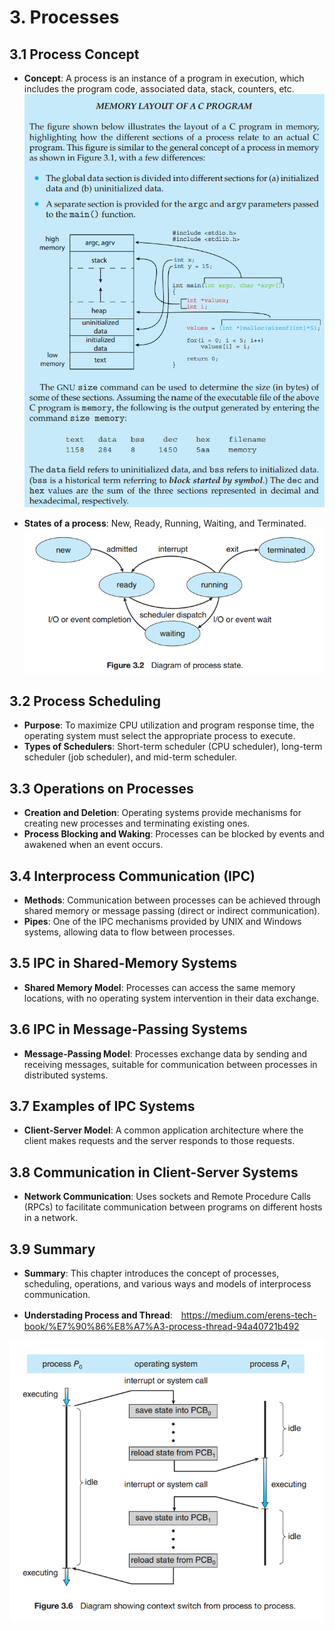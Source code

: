 # 3. Processes
## **3.1 Process Concept**
- **Concept**: A process is an instance of a program in execution, which includes the program code, associated data, stack, counters, etc.
![alt text](pic/3-1-1.png)


- **States of a process**: New, Ready, Running, Waiting, and Terminated.
![alt text](pic/3-1-2.png)

## **3.2 Process Scheduling**
- **Purpose**: To maximize CPU utilization and program response time, the operating system must select the appropriate process to execute.
- **Types of Schedulers**: Short-term scheduler (CPU scheduler), long-term scheduler (job scheduler), and mid-term scheduler.

## **3.3 Operations on Processes**
- **Creation and Deletion**: Operating systems provide mechanisms for creating new processes and terminating existing ones.
- **Process Blocking and Waking**: Processes can be blocked by events and awakened when an event occurs.

## **3.4 Interprocess Communication (IPC)**
- **Methods**: Communication between processes can be achieved through shared memory or message passing (direct or indirect communication).
- **Pipes**: One of the IPC mechanisms provided by UNIX and Windows systems, allowing data to flow between processes.

## **3.5 IPC in Shared-Memory Systems**
- **Shared Memory Model**: Processes can access the same memory locations, with no operating system intervention in their data exchange.

## **3.6 IPC in Message-Passing Systems**
- **Message-Passing Model**: Processes exchange data by sending and receiving messages, suitable for communication between processes in distributed systems.

## **3.7 Examples of IPC Systems**
- **Client-Server Model**: A common application architecture where the client makes requests and the server responds to those requests.

## **3.8 Communication in Client-Server Systems**
- **Network Communication**: Uses sockets and Remote Procedure Calls (RPCs) to facilitate communication between programs on different hosts in a network.

## **3.9 Summary**
- **Summary**: This chapter introduces the concept of processes, scheduling, operations, and various ways and models of interprocess communication.

- **Understading Process and Thread**:　https://medium.com/erens-tech-book/%E7%90%86%E8%A7%A3-process-thread-94a40721b492

![alt text](3-2-1.png)
